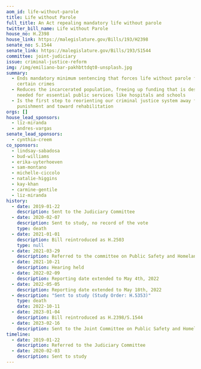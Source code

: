 ```yaml
---
aom_id: life-without-parole
title: Life without Parole
full_title: An Act repealing mandatory life without parole
twitter_bill_name: Life without Parole
house_no: H.2398
house_link: https://malegislature.gov/Bills/193/H2398
senate_no: S.1544
senate_link: https://malegislature.gov/Bills/193/S1544
committee: joint-judiciary
issue: criminal-justice-reform
img: /img/emiliano-bar-pakhbttdqt0-unsplash.jpg
summary:
  - Ends mandatory minimum sentencing that forces life without parole for
    certain crimes
  - Reduces the incarcerated population, freeing up funding that is desperately
    needed for essential public services like hospitals and schools
  - Is the first step to reorienting our criminal justice system away from
    punishment and toward rehabilitation
orgs: []
house_lead_sponsors:
  - liz-miranda
  - andres-vargas
senate_lead_sponsors:
  - cynthia-creem
co_sponsors:
  - lindsay-sabadosa
  - bud-williams
  - erika-uyterhoeven
  - sam-montano
  - michelle-ciccolo
  - natalie-higgins
  - kay-khan
  - carmine-gentile
  - liz-miranda
history:
  - date: 2019-01-22
    description: Sent to the Judiciary Committee
  - date: 2020-02-07
    description: Sent to study, no record of the vote
    type: death
  - date: 2021-01-01
    description: Bill reintroduced as H.2503
    type: null
  - date: 2021-03-29
    description: Referred to the committee on Public Safety and Homeland Security
  - date: 2021-10-21
    description: Hearing held
  - date: 2022-02-09
    description: Reporting date extended to May 4th, 2022
  - date: 2022-05-05
    description: Reporting date extended to May 18th, 2022
  - description: "Sent to study (Study Order: H.5353)"
    type: death
    date: 2022-10-11
  - date: 2023-01-04
    description: Bill reintroduced as H.2398/S.1544
  - date: 2023-02-16
    description: Sent to the Joint Committee on Public Safety and Homeland Security
timeline:
  - date: 2019-01-22
    description: Referred to the Judiciary Committee
  - date: 2020-02-03
    description: Sent to study
---
```

